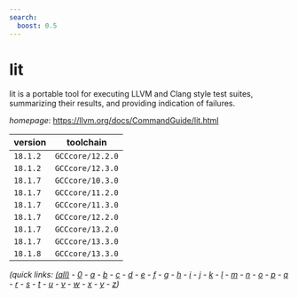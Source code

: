 ```yaml
---
search:
  boost: 0.5
---
```

# lit

lit is a portable tool for executing LLVM and Clang style test suites, summarizing their results, and providing indication of failures.

*homepage*: <https://llvm.org/docs/CommandGuide/lit.html>

version | toolchain
--------|----------
``18.1.2`` | ``GCCcore/12.2.0``
``18.1.2`` | ``GCCcore/12.3.0``
``18.1.7`` | ``GCCcore/10.3.0``
``18.1.7`` | ``GCCcore/11.2.0``
``18.1.7`` | ``GCCcore/11.3.0``
``18.1.7`` | ``GCCcore/12.2.0``
``18.1.7`` | ``GCCcore/13.2.0``
``18.1.7`` | ``GCCcore/13.3.0``
``18.1.8`` | ``GCCcore/13.3.0``


*(quick links: [(all)](../index.md) - [0](../0/index.md) - [a](../a/index.md) - [b](../b/index.md) - [c](../c/index.md) - [d](../d/index.md) - [e](../e/index.md) - [f](../f/index.md) - [g](../g/index.md) - [h](../h/index.md) - [i](../i/index.md) - [j](../j/index.md) - [k](../k/index.md) - [l](../l/index.md) - [m](../m/index.md) - [n](../n/index.md) - [o](../o/index.md) - [p](../p/index.md) - [q](../q/index.md) - [r](../r/index.md) - [s](../s/index.md) - [t](../t/index.md) - [u](../u/index.md) - [v](../v/index.md) - [w](../w/index.md) - [x](../x/index.md) - [y](../y/index.md) - [z](../z/index.md))*

